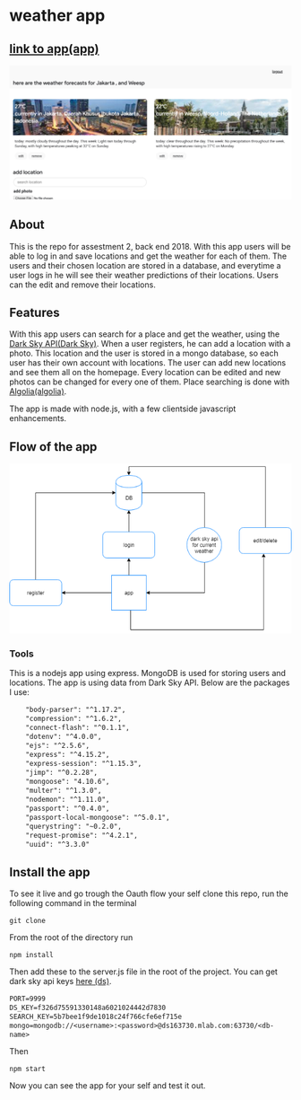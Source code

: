 # weather app
## [link to app(app)](https://warm-meadow-46174.herokuapp.com/)

![flowchart](readme/screenshot.png)

## About
This is the repo for assestment 2, back end 2018. With this app users will be able to log in and save locations and get the weather for each of them. The users and their chosen location are stored in a database, and everytime a user logs in he will see their weather predictions of their locations. Users can the edit and remove their locations.

## Features
With this app users can search for a place and get the weather, using the [Dark Sky API(Dark Sky)](https://darksky.net/dev). When a user registers, he can add a location with a photo. This location and the user is stored in a mongo database, so each user has their own account with locations. The user can add new locations and see them all on the homepage. Every location can be edited and new photos can be changed for every one of them. Place searching is done with [Algolia(algolia)](https://community.algolia.com/places/).

The app is made with node.js, with a few clientside javascript enhancements.

## Flow of the app
![flowchart](readme/flow.png)

### Tools
This is a nodejs app using express. MongoDB is used for storing users and locations. The app is using data from Dark Sky API. Below are the packages I use:
```
    "body-parser": "^1.17.2",
    "compression": "^1.6.2",
    "connect-flash": "^0.1.1",
    "dotenv": "^4.0.0",
    "ejs": "^2.5.6",
    "express": "^4.15.2",
    "express-session": "^1.15.3",
    "jimp": "^0.2.28",
    "mongoose": "4.10.6",
    "multer": "^1.3.0",
    "nodemon": "^1.11.0",
    "passport": "^0.4.0",
    "passport-local-mongoose": "^5.0.1",
    "querystring": "~0.2.0",
    "request-promise": "^4.2.1",
    "uuid": "^3.3.0"
```

## Install the app
To see it live and go trough the Oauth flow your self clone this repo, run the following command in the terminal
```
git clone
```

From the root of the directory run
```
npm install
```

Then add these to the server.js file in the root of the project. You can get dark sky api keys [here (ds)](https://darksky.net/dev). 
```
PORT=9999
DS_KEY=f326d75591330148a6021024442d7830
SEARCH_KEY=5b7bee1f9de1018c24f766cfe6ef715e
mongo=mongodb://<username>:<password>@ds163730.mlab.com:63730/<db-name>

```
Then
```
npm start
```

Now you can see the app for your self and test it out.
